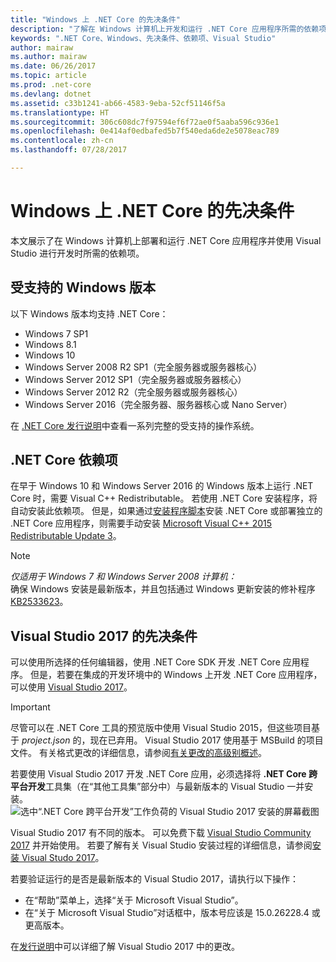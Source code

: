 ```yaml
---
title: "Windows 上 .NET Core 的先决条件"
description: "了解在 Windows 计算机上开发和运行 .NET Core 应用程序所需的依赖项。"
keywords: ".NET Core、Windows、先决条件、依赖项、Visual Studio"
author: mairaw
ms.author: mairaw
ms.date: 06/26/2017
ms.topic: article
ms.prod: .net-core
ms.devlang: dotnet
ms.assetid: c33b1241-ab66-4583-9eba-52cf51146f5a
ms.translationtype: HT
ms.sourcegitcommit: 306c608dc7f97594ef6f72ae0f5aaba596c936e1
ms.openlocfilehash: 0e414af0edbafed5b7f540eda6de2e5078eac789
ms.contentlocale: zh-cn
ms.lasthandoff: 07/28/2017

---
```


# <a name="prerequisites-for-net-core-on-windows"></a>Windows 上 .NET Core 的先决条件

本文展示了在 Windows 计算机上部署和运行 .NET Core 应用程序并使用 Visual Studio 进行开发时所需的依赖项。

## <a name="supported-windows-versions"></a>受支持的 Windows 版本

以下 Windows 版本均支持 .NET Core：

* Windows 7 SP1
* Windows 8.1
* Windows 10
* Windows Server 2008 R2 SP1（完全服务器或服务器核心）
* Windows Server 2012 SP1（完全服务器或服务器核心）
* Windows Server 2012 R2（完全服务器或服务器核心）
* Windows Server 2016（完全服务器、服务器核心或 Nano Server）

在 [.NET Core 发行说明](https://github.com/dotnet/core/blob/master/release-notes/1.1/1.1.md)中查看一系列完整的受支持的操作系统。

## <a name="net-core-dependencies"></a>.NET Core 依赖项

在早于 Windows 10 和 Windows Server 2016 的 Windows 版本上运行 .NET Core 时，需要 Visual C++ Redistributable。 若使用 .NET Core 安装程序，将自动安装此依赖项。 但是，如果通过[安装程序脚本](./tools/dotnet-install-script.md)安装 .NET Core 或部署独立的 .NET Core 应用程序，则需要手动安装 [Microsoft Visual C++ 2015 Redistributable Update 3](https://www.microsoft.com/en-us/download/details.aspx?id=52685)。

> [!NOTE]
> <em>仅适用于 Windows 7 和 Windows Server 2008 计算机：</em><br>
> 确保 Windows 安装是最新版本，并且包括通过 Windows 更新安装的修补程序 [KB2533623](https://support.microsoft.com/help/2533623)。

## <a name="prerequisites-with-visual-studio-2017"></a>Visual Studio 2017 的先决条件

可以使用所选择的任何编辑器，使用 .NET Core SDK 开发 .NET Core 应用程序。 但是，若要在集成的开发环境中的 Windows 上开发 .NET Core 应用程序，可以使用 [Visual Studio 2017](#visual-studio-2017)。

> [!IMPORTANT]
> 尽管可以在 .NET Core 工具的预览版中使用 Visual Studio 2015，但这些项目基于 *project.json* 的，现在已弃用。 Visual Studio 2017 使用基于 MSBuild 的项目文件。 有关格式更改的详细信息，请参阅[有关更改的高级别概述](./tools/cli-msbuild-architecture.md)。

若要使用 Visual Studio 2017 开发 .NET Core 应用，必须选择将 **.NET Core 跨平台开发**工具集（在“其他工具集”部分中）与最新版本的 Visual Studio 一并安装。
![选中“.NET Core 跨平台开发”工作负荷的 Visual Studio 2017 安装的屏幕截图](./media/windows-prerequisites/vs_workloads.jpg)

Visual Studio 2017 有不同的版本。 可以免费下载 [Visual Studio Community 2017](https://www.visualstudio.com/downloads/) 并开始使用。  若要了解有关 Visual Studio 安装过程的详细信息，请参阅[安装 Visual Studo 2017](/visualstudio/install/install-visual-studio)。

若要验证运行的是否是最新版本的 Visual Studio 2017，请执行以下操作：

 * 在“帮助”菜单上，选择“关于 Microsoft Visual Studio”。
 * 在“关于 Microsoft Visual Studio”对话框中，版本号应该是 15.0.26228.4 或更高版本。

在[发行说明](https://www.visualstudio.com/news/releasenotes/vs2017-relnotes)中可以详细了解 Visual Studio 2017 中的更改。

